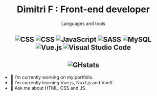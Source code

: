   <div  align="center"> 
    <h1>Dimitri F : Front-end developer</h1>
  <p>Languages and tools</p>

![CSS](https://img.shields.io/badge/HTML5-E34F26?style=for-the-badge&logo=html5&logoColor=white)
![CSS](https://img.shields.io/badge/CSS3-1572B6?style=for-the-badge&logo=css3&logoColor=white)
![JavaScript](https://img.shields.io/badge/JavaScript-323330?style=for-the-badge&logo=javascript&logoColor=F7DF1E)
![SASS](https://img.shields.io/badge/SASS-hotpink.svg?style=for-the-badge&logo=SASS&logoColor=white)
![MySQL](https://img.shields.io/badge/mysql-%2300f.svg?style=for-the-badge&logo=mysql&logoColor=white)
![Vue.js](https://img.shields.io/badge/vuejs-%2335495e.svg?style=for-the-badge&logo=vuedotjs&logoColor=%234FC08D)
![Visual Studio Code](https://img.shields.io/badge/Visual%20Studio%20Code-0078d7.svg?style=for-the-badge&logo=visual-studio-code&logoColor=white)
--------------------------------------------------------------------------------------------------------------------------------------------------
![GHstats](https://github-readme-stats.vercel.app/api?username=Dimitri-F&show_icons=true)
--------------------------------------------------------------------------------------------------------------------------------------------------
 </div> 
 <ul>
  <li>🔭 I’m currently working on my portfolio.</li>
  <li>🌱 I’m currently learning Vue.js, Nuxt.js and VueX.</li>
  <li>💬 Ask me about HTML, CSS and JS.</li>
</ul>
 

